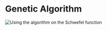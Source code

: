 # Genetic Algorithm
![Using the algorithm on the Schwefel function](https://github.com/jschroeder89/genetic_algorithm/blob/master/Schwefel_animated.gif)
